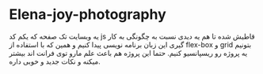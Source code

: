 # Elena-joy-photography
یه وبسایت تک صفحه که یکم کد js قاطیش شده تا هم یه دیدی نسبت به چگونگی به کار گیری این زبان 
برنامه نویسی پیدا کنیم و همین که با استفاده از flex-box 
و grid بتونیم یه پروژه رو ریسپانسیو کنیم.
حتما این پروژه هم باعث علم مارو توی فرانت اند بیشتر میکنه و نکات جدید و خوبی داره.
